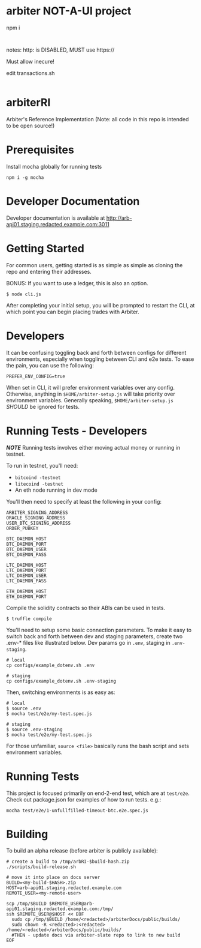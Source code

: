 # arbiter NOT-A-UI project

npm i



```$xslt


```


notes:
http: is DISABLED, MUST use https://

Must allow inecure! 

edit transactions.sh

```$xslt

```

# arbiterRI

Arbiter's Reference Implementation (Note: all code in this repo is intended to be open source!)

# Prerequisites

Install mocha globally for running tests

`npm i -g mocha`

# Developer Documentation

Developer documentation is available at http://arb-api01.staging.redacted.example.com:3011

# Getting Started

For common users, getting started is as simple as simple as cloning the repo
and entering their addresses.

BONUS: If you want to use a ledger, this is also an option.

```
$ node cli.js
```

After completing your initial setup, you will be prompted to restart the CLI,
at which point you can begin placing trades with Arbiter.

# Developers

It can be confusing toggling back and forth between configs for different
environments, especially when toggling between CLI and e2e tests. To ease
the pain, you can use the following:

```
PREFER_ENV_CONFIG=true
```

When set in CLI, it will prefer environment variables over any config. Otherwise,
anything in `$HOME/arbiter-setup.js` will take priority over environment variables.
Generally speaking, `$HOME/arbiter-setup.js` *SHOULD* be ignored for tests.

# Running Tests - Developers

***NOTE*** Running tests involves either moving actual money or running in testnet.

To run in testnet, you'll need:

* `bitcoind -testnet`
* `litecoind -testnet`
* An eth node running in dev mode

You'll then need to specify at least the following in your config:

```
ARBITER_SIGNING_ADDRESS
ORACLE_SIGNING_ADDRESS
USER_BTC_SIGNING_ADDRESS
ORDER_PUBKEY

BTC_DAEMON_HOST
BTC_DAEMON_PORT
BTC_DAEMON_USER
BTC_DAEMON_PASS

LTC_DAEMON_HOST
LTC_DAEMON_PORT
LTC_DAEMON_USER
LTC_DAEMON_PASS

ETH_DAEMON_HOST
ETH_DAEMON_PORT
```

Compile the solidity contracts so their ABIs can be used in tests.

```
$ truffle compile
```

You'll need to setup some basic connection parameters. To make it easy to switch
back and forth between dev and staging parameters, create two .env-* files like
illustrated below. Dev params go in `.env`, staging in `.env-staging`.

```
# local
cp configs/example_dotenv.sh .env

# staging
cp configs/example_dotenv.sh .env-staging
```

Then, switching environments is as easy as:

```
# local
$ source .env
$ mocha test/e2e/my-test.spec.js

# staging
$ source .env-staging
$ mocha test/e2e/my-test.spec.js
```

For those unfamiliar, `source <file>` basically runs the bash script and sets
environment variables.

# Running Tests

This project is focused primarily on end-2-end test, which are at `test/e2e`.
Check out package.json for examples of how to run tests. e.g.:

`mocha test/e2e/1-unfullfilled-timeout-btc.e2e.spec.js`

# Building

To build an alpha release (before arbiter is publicly available):

```
# create a build to /tmp/arbRI-$build-hash.zip
./scripts/build-release.sh

# move it into place on docs server
BUILD=<my-build-$HASH>.zip
HOST=arb-api01.staging.redacted.example.com
REMOTE_USER=<my-remote-user>

scp /tmp/$BUILD $REMOTE_USER@arb-api01.staging.redacted.example.com:/tmp/
ssh $REMOTE_USER@$HOST << EOF
  sudo cp /tmp/$BUILD /home/<redacted>/arbiterDocs/public/builds/
  sudo chown -R <redacted>:<redacted> /home/<redacted>/arbiterDocs/public/builds/
  #THEN - update docs via arbiter-slate repo to link to new build
EOF
```
